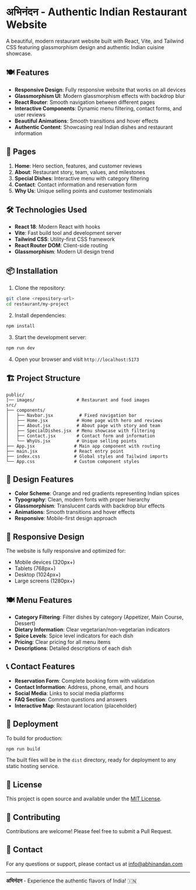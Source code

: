 # अभिनंदन - Authentic Indian Restaurant Website

A beautiful, modern restaurant website built with React, Vite, and Tailwind CSS featuring glassmorphism design and authentic Indian cuisine showcase.

## 🍽️ Features

- **Responsive Design**: Fully responsive website that works on all devices
- **Glassmorphism UI**: Modern glassmorphism effects with backdrop blur
- **React Router**: Smooth navigation between different pages
- **Interactive Components**: Dynamic menu filtering, contact forms, and user reviews
- **Beautiful Animations**: Smooth transitions and hover effects
- **Authentic Content**: Showcasing real Indian dishes and restaurant information

## 🚀 Pages

1. **Home**: Hero section, features, and customer reviews
2. **About**: Restaurant story, team, values, and milestones
3. **Special Dishes**: Interactive menu with category filtering
4. **Contact**: Contact information and reservation form
5. **Why Us**: Unique selling points and customer testimonials

## 🛠️ Technologies Used

- **React 18**: Modern React with hooks
- **Vite**: Fast build tool and development server
- **Tailwind CSS**: Utility-first CSS framework
- **React Router DOM**: Client-side routing
- **Glassmorphism**: Modern UI design trend

## 📦 Installation

1. Clone the repository:
```bash
git clone <repository-url>
cd restaurant/my-project
```

2. Install dependencies:
```bash
npm install
```

3. Start the development server:
```bash
npm run dev
```

4. Open your browser and visit `http://localhost:5173`

## 🏗️ Project Structure

```
public/
|── images/                # Restaurant and food images
src/
├── components/
│   ├── Navbar.jsx          # Fixed navigation bar
│   ├── Home.jsx           # Home page with hero and reviews
│   ├── About.jsx          # About page with story and team
│   ├── SpecialDishes.jsx  # Menu showcase with filtering
│   ├── Contact.jsx        # Contact form and information
│   └── WhyUs.jsx          # Unique selling points
├── App.jsx               # Main app component with routing
├── main.jsx              # React entry point
├── index.css             # Global styles and Tailwind imports
└── App.css               # Custom component styles
```

## 🎨 Design Features

- **Color Scheme**: Orange and red gradients representing Indian spices
- **Typography**: Clean, modern fonts with proper hierarchy
- **Glassmorphism**: Translucent cards with backdrop blur effects
- **Animations**: Smooth transitions and hover effects
- **Responsive**: Mobile-first design approach

## 📱 Responsive Design

The website is fully responsive and optimized for:
- Mobile devices (320px+)
- Tablets (768px+)
- Desktop (1024px+)
- Large screens (1280px+)

## 🍽️ Menu Features

- **Category Filtering**: Filter dishes by category (Appetizer, Main Course, Dessert)
- **Dietary Information**: Clear vegetarian/non-vegetarian indicators
- **Spice Levels**: Spice level indicators for each dish
- **Pricing**: Clear pricing for all menu items
- **Descriptions**: Detailed descriptions of each dish

## 📞 Contact Features

- **Reservation Form**: Complete booking form with validation
- **Contact Information**: Address, phone, email, and hours
- **Social Media**: Links to social media platforms
- **FAQ Section**: Common questions and answers
- **Interactive Map**: Restaurant location (placeholder)

## 🚀 Deployment

To build for production:

```bash
npm run build
```

The built files will be in the `dist` directory, ready for deployment to any static hosting service.

## 📄 License

This project is open source and available under the [MIT License](LICENSE).

## 🤝 Contributing

Contributions are welcome! Please feel free to submit a Pull Request.

## 📧 Contact

For any questions or support, please contact us at info@abhinandan.com

---

**अभिनंदन** - Experience the authentic flavors of India! 🇮🇳
